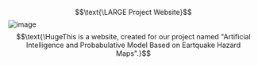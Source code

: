 $$\text{\LARGE Project Website}$$
![image](https://github.com/diotimaiscoding/star_template/assets/74460793/201de3b3-49e2-42a1-86fe-d4726c7300b3)
$$\text{\HugeThis is a website, created for our project named "Artificial Intelligence and Probabulative Model Based on Eartquake Hazard Maps".}$$
